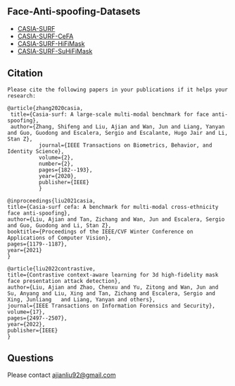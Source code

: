 ## Face-Anti-spoofing-Datasets
- [CASIA-SURF](https://sites.google.com/view/face-anti-spoofing-challenge/welcome/challengecvpr2019)
- [CASIA-SURF-CeFA](https://sites.google.com/view/face-anti-spoofing-challenge/welcome/challengecvpr2020)
- [CASIA-SURF-HiFiMask](https://sites.google.com/view/face-anti-spoofing-challenge/dataset-download/casia-surf-hifimaskiccv2021)
- [CASIA-SURF-SuHiFiMask](https://sites.google.com/view/face-anti-spoofing-challenge/welcome/challengecvpr2023)

## Citation
  ```Shell
Please cite the following papers in your publications if it helps your research:
 
@article{zhang2020casia,
   title={Casia-surf: A large-scale multi-modal benchmark for face anti-spoofing},
   author={Zhang, Shifeng and Liu, Ajian and Wan, Jun and Liang, Yanyan and Guo, Guodong and Escalera, Sergio and Escalante, Hugo Jair and Li, Stan Z},
            journal={IEEE Transactions on Biometrics, Behavior, and Identity Science},
            volume={2},
            number={2},
            pages={182--193},
            year={2020},
            publisher={IEEE}
            }
            
@inproceedings{liu2021casia,
  title={Casia-surf cefa: A benchmark for multi-modal cross-ethnicity face anti-spoofing},
  author={Liu, Ajian and Tan, Zichang and Wan, Jun and Escalera, Sergio and Guo, Guodong and Li, Stan Z},
  booktitle={Proceedings of the IEEE/CVF Winter Conference on Applications of Computer Vision},
  pages={1179--1187},
  year={2021}
}

@article{liu2022contrastive,
  title={Contrastive context-aware learning for 3d high-fidelity mask face presentation attack detection},
  author={Liu, Ajian and Zhao, Chenxu and Yu, Zitong and Wan, Jun and Su, Anyang and Liu, Xing and Tan, Zichang and Escalera, Sergio and Xing, Junliang   and Liang, Yanyan and others},
  journal={IEEE Transactions on Information Forensics and Security},
  volume={17},
  pages={2497--2507},
  year={2022},
  publisher={IEEE}
}

```
  
## Questions
Please contact ajianliu92@gmail.com
